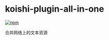 # koishi-plugin-all-in-one

[![npm](https://img.shields.io/npm/v/koishi-plugin-all-in-one?style=flat-square)](https://www.npmjs.com/package/koishi-plugin-all-in-one)

合并网络上的文本资源
